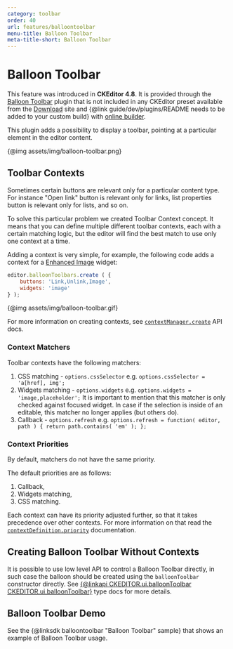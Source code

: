 ```yaml
---
category: toolbar
order: 40
url: features/balloontoolbar
menu-title: Balloon Toolbar
meta-title-short: Balloon Toolbar
---
```

<!--
Copyright (c) 2003-2019, CKSource - Frederico Knabben. All rights reserved.
For licensing, see LICENSE.md.
-->

# Balloon Toolbar

<info-box info=""> This feature was introduced in <strong>CKEditor 4.8</strong>. It is provided through the <a href="https://ckeditor.com/cke4/addon/balloontoolbar">Balloon Toolbar</a> plugin that is not included in any CKEditor preset available from the <a href="https://ckeditor.com/ckeditor-4/download/">Download</a> site and {@link guide/dev/plugins/README needs to be added to your custom build} with <a href="https://ckeditor.com/cke4/builder">online builder</a>.
</info-box>

This plugin adds a possibility to display a toolbar, pointing at a particular element in the editor content.

{@img assets/img/balloon-toolbar.png}

## Toolbar Contexts

Sometimes certain buttons are relevant only for a particular content type. For instance "Open link" button is relevant only for links, list properties button is relevant only for lists, and so on.

To solve this particular problem we created Toolbar Context concept. It means that you can define multiple different toolbar contexts, each with a certain matching logic, but the editor will find the best match to use only one context at a time.

Adding a context is very simple, for example, the following code adds a context for a <a href="https://ckeditor.com/cke4/addon/image2">Enhanced Image</a> widget:

```js
editor.balloonToolbars.create ( {
	buttons: 'Link,Unlink,Image',
	widgets: 'image'
} );
```

{@img assets/img/balloon-toolbar.gif}

For more information on creating contexts, see <a href="https://docs.ckeditor.com/ckeditor4/docs/#!/api/CKEDITOR.plugins.balloontoolbar.contextManager-method-create"><code>contextManager.create</code></a> API docs.

### Context Matchers

Toolbar contexts have the following matchers:

1. CSS matching - `options.cssSelector` e.g. `options.cssSelector = 'a[href], img';`
1. Widgets matching - `options.widgets` e.g. `options.widgets = 'image,placeholder';`
	It is important to mention that this matcher is only checked against focused widget. In case if the selection is inside of an editable, this matcher no longer applies (but others do).
1. Callback - `options.refresh` e.g. `options.refresh = function( editor, path ) { return path.contains( 'em' ); };`

### Context Priorities

By default, matchers do not have the same priority.

The default priorities are as follows:

1. Callback,
1. Widgets matching,
1. CSS matching.

<info-box hint=""> Each context can have its priority adjusted further, so that it takes precedence over other contexts. For more information on that read the <a href="https://docs.ckeditor.com/ckeditor4/docs/#!/api/CKEDITOR.plugins.balloontoolbar.contextDefinition-property-priority"><code>contextDefinition.priority</code></a> documentation.
</info-box>

## Creating Balloon Toolbar Without Contexts

It is possible to use low level API to control a Balloon Toolbar directly, in such case the balloon should be created using the <code>balloonToolbar</code> constructor directly. See [{@linkapi CKEDITOR.ui.balloonToolbar CKEDITOR.ui.balloonToolbar}](https://docs.ckeditor.com/ckeditor4/docs/#!/api/CKEDITOR.ui.balloonToolbar) type docs for more details.

## Balloon Toolbar Demo

See the {@linksdk balloontoolbar "Balloon Toolbar" sample} that shows an example of Balloon Toolbar usage.
